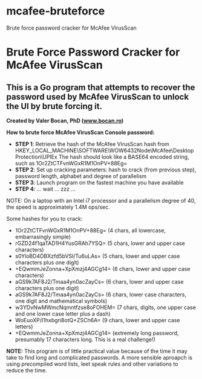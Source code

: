 # mcafee-bruteforce
Brute force password cracker for McAfee VirusScan

Brute Force Password Cracker for McAfee VirusScan
=======================
This is a Go program that attempts to recover the password used by McAfee VirusScan to unlock the UI by brute forcing it. 
--------------------------------------------------------------------------------------------
**Created by Valer Bocan, PhD (www.bocan.ro)**

**How to brute force McAfee VirusScan Console password:**
- **STEP 1**: Retrieve the hash of the McAfee VirusScan hash from HKEY_LOCAL_MACHINE\SOFTWARE\WOW6432Node\McAfee\DesktopProtection\UPIEx  The hash should look like a BASE64 encoded string, such as 1Or2ZtCTFvnWGxR1M1OnPV+88Eg=
- **STEP 2**: Set up cracking parameters: hash to crack (from previous step), password length, alphabet and degree of parallelism
- **STEP 3**: Launch program on the fastest machine you have available
- **STEP 4**: ... wait ... zzz ...

NOTE: On a laptop with an Intel i7 processor and a parallelism degree of 40, the speed is approximately 1.4M ops/sec.

Some hashes for you to crack:

- 1Or2ZtCTFvnWGxR1M1OnPV+88Eg= (4 chars, all lowercase, embarrasingly simple)
- rGZD24f1qaTAD1H4YusGRAh7YSQ= (5 chars, lower and upper case characters)
- s0YloBD4DBXzfd5bVSl/Tu6uLAs= (5 chars, lower and upper case characters plus one digit)
- +EQwmmJeZonna+XpXmzj4AGCg14= (6 chars, lower and upper case characters)
- aGS9k7AF8J2/Tmaa4yn0acZayCs= (6 chars, lower and upper case characters plus one digit)
- aGS9k7AF8J2/Tmaa4yn0acZayCs= (6 chars, lower case characters, one digit and mathematical symbols)
- w3YDvNwMWmcNqmntfzse8oFOHEM= (7 chars, digits, one upper case and one lower case letter plus a dash)
- WoEuoXP/I1hxbgri8otQ+ZSCh6A= (9 chars, lower and upper case letters)
- +EQwmmJeZonna+XpXmzj4AGCg14= (extremely long password, presumably 17 characters long. This is a real challenge!)

**NOTE:** This program is of little practical value because of the time it may take to find long and complicated passwords. A more sensible aproapch is using precompiled word lists, leet speak rules and other variations to reduce the time.
